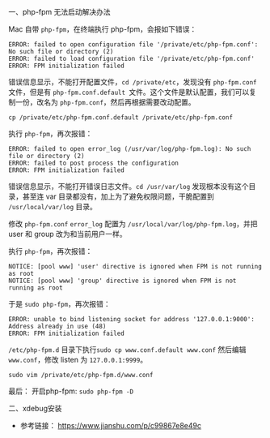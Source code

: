 一、php-fpm 无法启动解决办法

Mac 自带 `php-fpm`，在终端执行 php-fpm，会报如下错误：

```
ERROR: failed to open configuration file '/private/etc/php-fpm.conf': No such file or directory (2)
ERROR: failed to load configuration file '/private/etc/php-fpm.conf'
ERROR: FPM initialization failed
```

错误信息显示，不能打开配置文件，`cd /private/etc`，发现没有 `php-fpm.conf` 文件，但是有 `php-fpm.conf.default `文件。这个文件是默认配置，我们可以复制一份，改名为 `php-fpm.conf`，然后再根据需要改动配置。

```
cp /private/etc/php-fpm.conf.default /private/etc/php-fpm.conf
```

执行 `php-fpm`，再次报错：
```
ERROR: failed to open error_log (/usr/var/log/php-fpm.log): No such file or directory (2)
ERROR: failed to post process the configuration
ERROR: FPM initialization failed
```

错误信息显示，不能打开错误日志文件。`cd /usr/var/log` 发现根本没有这个目录，甚至连 var 目录都没有，加上为了避免权限问题，干脆配置到 `/usr/local/var/log` 目录。

修改 `php-fpm.conf` `error_log` 配置为 `/usr/local/var/log/php-fpm.log`，并把 user 和 group 改为和当前用户一样。

执行 `php-fpm`，再次报错：

```
NOTICE: [pool www] 'user' directive is ignored when FPM is not running as root
NOTICE: [pool www] 'group' directive is ignored when FPM is not running as root
```

于是 `sudo php-fpm`，再次报错：

```
ERROR: unable to bind listening socket for address '127.0.0.1:9000': Address already in use (48)
ERROR: FPM initialization failed
```


`/etc/php-fpm.d` 目录下执行`sudo cp www.conf.default www.conf` 然后编辑 `www.conf`，修改 listen 为 `127.0.0.1:9999`。

```
sudo vim /private/etc/php-fpm.d/www.conf
```

最后：
开启php-fpm: `sudo php-fpm -D`


二、xdebug安装
- 参考链接： https://www.jianshu.com/p/c99867e8e49c


